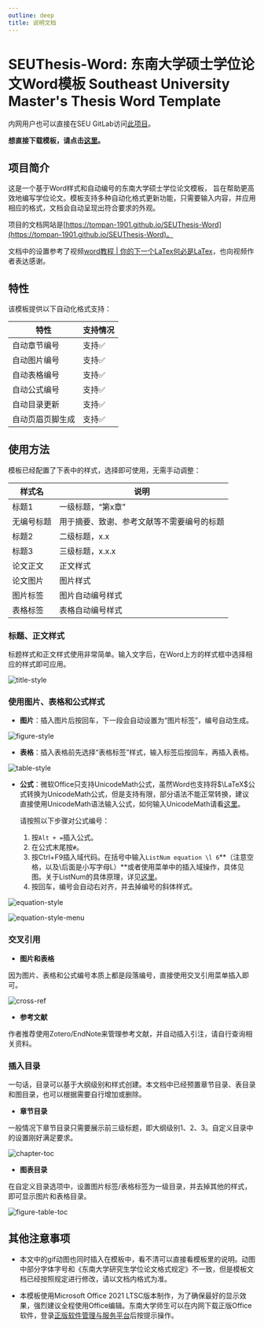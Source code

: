 ```yaml
---
outline: deep
title: 说明文档
---
```


# SEUThesis-Word: 东南大学硕士学位论文Word模板 Southeast University Master's Thesis Word Template

内网用户也可以直接在SEU GitLab访问[此项目](https://gitlab.seu.edu.cn/220232291/seuthesis-word)。

**想直接下载模板，请点击[这里](./download.md)。**

## 项目简介

这是一个基于Word样式和自动编号的东南大学硕士学位论文模板，
旨在帮助更高效地编写学位论文。模板支持多种自动化格式更新功能，只需要输入内容，并应用相应的格式，文档会自动呈现出符合要求的外观。

项目的文档网站是[https://tompan-1901.github.io/SEUThesis-Word](https://tompan-1901.github.io/SEUThesis-Word)。

文档中的设置参考了视频[word教程 | 你的下一个LaTex何必是LaTex](https://www.bilibili.com/video/BV1se411U7Dy)，也向视频作者表达感谢。

## 特性

该模板提供以下自动化格式支持：


| 特性                     | 支持情况    |
|------------------|-------------------|
| 自动章节编号             | 支持✅     |
| 自动图片编号             | 支持✅     |
| 自动表格编号             | 支持✅     |
| 自动公式编号             | 支持✅     |
| 自动目录更新             | 支持✅     |
| 自动页眉页脚生成         | 支持✅     |

## 使用方法

模板已经配置了下表中的样式，选择即可使用，无需手动调整：

| 样式名       | 说明                                         |
|--------------|----------------------------------------------|
| 标题1        | 一级标题，“第x章”                            |
| 无编号标题   | 用于摘要、致谢、参考文献等不需要编号的标题   |
| 标题2        | 二级标题，x.x                                 |
| 标题3        | 三级标题，x.x.x                               |
| 论文正文     | 正文样式                                     |
| 论文图片     | 图片样式                                     |
| 图片标签     | 图片自动编号样式                             |
| 表格标签     | 表格自动编号样式                             |

### 标题、正文样式

标题样式和正文样式使用非常简单。输入文字后，在Word上方的样式框中选择相应的样式即可应用。

![title-style](figures/title-style.gif)

### 使用图片、表格和公式样式

- **图片**：插入图片后按回车，下一段会自动设置为“图片标签”，编号自动生成。

![figure-style](figures/figure-style.gif)

- **表格**：插入表格前先选择“表格标签”样式，输入标签后按回车，再插入表格。

![table-style](figures/table-style.gif)

- **公式**：微软Office只支持UnicodeMath公式，虽然Word也支持将$\LaTeX$公式转换为UnicodeMath公式，但是支持有限，部分语法不能正常转换，建议直接使用UnicodeMath语法输入公式，如何输入UnicodeMath请看[这里](https://blog.csdn.net/weixin_44224652/article/details/110673138)。

    请按照以下步骤对公式编号：
    
    1. 按`Alt + =`插入公式。
    2. 在公式末尾按`#`。
    3. 按Ctrl+F9插入域代码。在括号中输入`ListNum equation \l 6`**（注意空格，以及\后面是小写字母L）**或者使用菜单中的插入域操作，具体见图。关于ListNum的具体原理，详见[这里](https://support.microsoft.com/en-us/office/field-codes-listnum-field-557541b1-abb2-4959-a9f2-401639c8ff82)。
    4. 按回车，编号会自动右对齐，并去掉编号的斜体样式。

![equation-style](figures/equation-style.gif)

![equation-style-menu](figures/equation-style-menu.gif)

### 交叉引用

- **图片和表格**

因为图片、表格和公式编号本质上都是段落编号，直接使用交叉引用菜单插入即可。

![cross-ref](figures/cross-ref.gif)


- **参考文献**

作者推荐使用Zotero/EndNote来管理参考文献，并自动插入引注，请自行查询相关资料。

### 插入目录

一句话，目录可以基于大纲级别和样式创建。本文档中已经预置章节目录、表目录和图目录，也可以根据需要自行增加或删除。


- **章节目录**

一般情况下章节目录只需要展示前三级标题，即大纲级别1、2、3。自定义目录中的设置刚好满足要求。

![chapter-toc](figures/chapter-toc.gif)

- **图表目录**

在自定义目录选项中，设置图片标签/表格标签为一级目录，并去掉其他的样式，即可显示图片和表格目录。

![figure-table-toc](figures/figure-table-toc.gif)


## 其他注意事项

- 本文中的gif动图也同时插入在模板中，看不清可以直接看模板里的说明。动图中部分字体字号和《东南大学研究生学位论文格式规定》不一致，但是模板文档已经按照规定进行修改，请以文档内格式为准。

- 本模板使用Microsoft Office 2021 LTSC版本制作，为了确保最好的显示效果，强烈建议全程使用Office编辑。东南大学师生可以在内网下载正版Office软件，登录[正版软件管理与服务平台](https://software.seu.edu.cn/)后按提示操作。